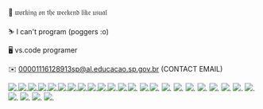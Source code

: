 🌙 𝔴𝔬𝔯𝔨𝔦𝔫𝔤 𝔬𝔫 𝔱𝔥𝔢 𝔴𝔢𝔢𝔨𝔢𝔫𝔡 𝔩𝔦𝔨𝔢 𝔲𝔰𝔲𝔞𝔩

⛷️ I can't program (poggers :o)

🖥️ vs.code programer

✉️ 00001116128913sp@al.educacao.sp.gov.br (CONTACT EMAIL)

![](https://media.tenor.com/zZBeekcxu_EAAAAM/cat-silly.gif).![](https://media.tenor.com/zZBeekcxu_EAAAAM/cat-silly.gif).![](https://media.tenor.com/zZBeekcxu_EAAAAM/cat-silly.gif).![](https://media.tenor.com/zZBeekcxu_EAAAAM/cat-silly.gif).![](https://media.tenor.com/zZBeekcxu_EAAAAM/cat-silly.gif).![](https://media.tenor.com/zZBeekcxu_EAAAAM/cat-silly.gif).![](https://media.tenor.com/zZBeekcxu_EAAAAM/cat-silly.gif).![](https://media.tenor.com/zZBeekcxu_EAAAAM/cat-silly.gif).![](https://media.tenor.com/zZBeekcxu_EAAAAM/cat-silly.gif).![](https://media.tenor.com/zZBeekcxu_EAAAAM/cat-silly.gif).![](https://media.tenor.com/zZBeekcxu_EAAAAM/cat-silly.gif).![](https://media.tenor.com/zZBeekcxu_EAAAAM/cat-silly.gif).![](https://media.tenor.com/zZBeekcxu_EAAAAM/cat-silly.gif). ![](https://media.tenor.com/zZBeekcxu_EAAAAM/cat-silly.gif).![](https://media.tenor.com/zZBeekcxu_EAAAAM/cat-silly.gif). ![](https://media.tenor.com/zZBeekcxu_EAAAAM/cat-silly.gif). ![](https://media.tenor.com/zZBeekcxu_EAAAAM/cat-silly.gif). ![](https://media.tenor.com/zZBeekcxu_EAAAAM/cat-silly.gif). ![](https://media.tenor.com/zZBeekcxu_EAAAAM/cat-silly.gif). ![](https://media.tenor.com/zZBeekcxu_EAAAAM/cat-silly.gif). ![](https://media.tenor.com/zZBeekcxu_EAAAAM/cat-silly.gif). ![](https://media.tenor.com/zZBeekcxu_EAAAAM/cat-silly.gif). ![](https://media.tenor.com/zZBeekcxu_EAAAAM/cat-silly.gif). ![](https://media.tenor.com/zZBeekcxu_EAAAAM/cat-silly.gif). ![](https://media.tenor.com/zZBeekcxu_EAAAAM/cat-silly.gif). ![](https://media.tenor.com/zZBeekcxu_EAAAAM/cat-silly.gif). ![](https://media.tenor.com/zZBeekcxu_EAAAAM/cat-silly.gif).
















